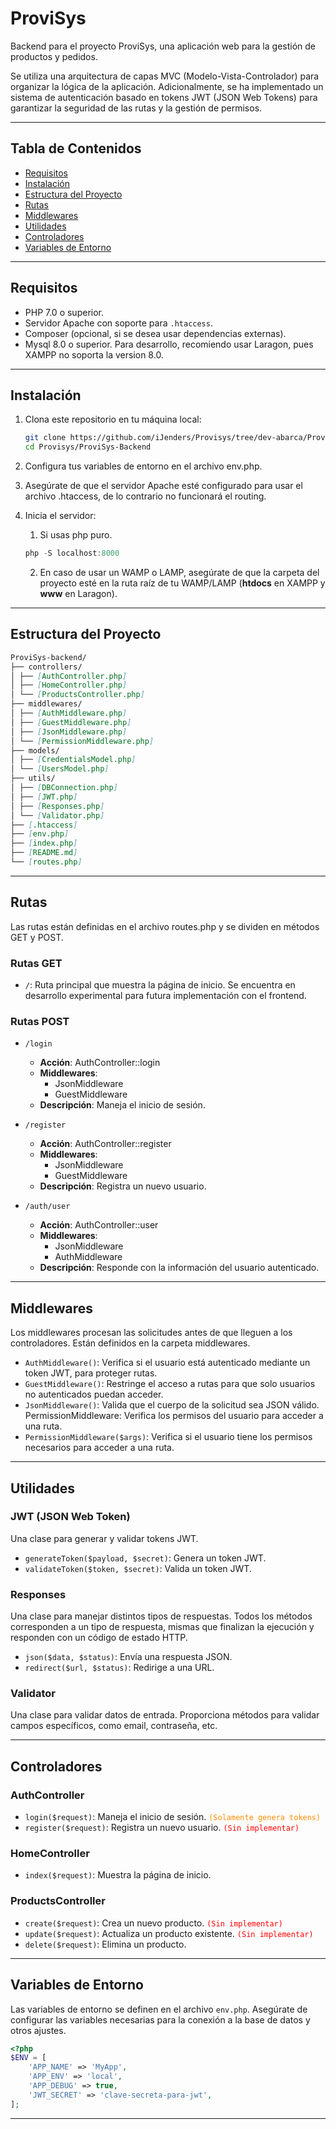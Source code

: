 # ProviSys

Backend para el proyecto ProviSys, una aplicación web para la gestión de productos y pedidos.

Se utiliza una arquitectura de capas MVC (Modelo-Vista-Controlador) para organizar la lógica de la aplicación. Adicionalmente, se ha implementado un sistema de autenticación basado en tokens JWT (JSON Web Tokens) para garantizar la seguridad de las rutas y la gestión de permisos.

---

## Tabla de Contenidos

- [Requisitos](#requisitos)
- [Instalación](#instalación)
- [Estructura del Proyecto](#estructura-del-proyecto)
- [Rutas](#rutas)
- [Middlewares](#middlewares)
- [Utilidades](#utilidades)
- [Controladores](#controladores)
- [Variables de Entorno](#variables-de-entorno)

---

## Requisitos

- PHP 7.0 o superior.
- Servidor Apache con soporte para `.htaccess`.
- Composer (opcional, si se desea usar dependencias externas).
- Mysql 8.0 o superior. Para desarrollo, recomiendo usar Laragon, pues XAMPP no soporta la version 8.0.

---

## Instalación

1. Clona este repositorio en tu máquina local:

   ```bash
   git clone https://github.com/iJenders/Provisys/tree/dev-abarca/ProviSys-Backend
   cd Provisys/ProviSys-Backend
   ```

2. Configura tus variables de entorno en el archivo env.php.

3. Asegúrate de que el servidor Apache esté configurado para usar el archivo .htaccess, de lo contrario no funcionará el routing.

4. Inicia el servidor:

   1. Si usas php puro.

   ```powershell
   php -S localhost:8000
   ```

   2. En caso de usar un WAMP o LAMP, asegúrate de que la carpeta del proyecto esté en la ruta raíz de tu WAMP/LAMP (**htdocs** en XAMPP y **www** en Laragon).

---

## Estructura del Proyecto

```md
ProviSys-backend/
├── controllers/
│ ├── [AuthController.php]
│ ├── [HomeController.php]
│ └── [ProductsController.php]
├── middlewares/
│ ├── [AuthMiddleware.php]
│ ├── [GuestMiddleware.php]
│ ├── [JsonMiddleware.php]
│ └── [PermissionMiddleware.php]
├── models/
│ ├── [CredentialsModel.php]
│ └── [UsersModel.php]
├── utils/
│ ├── [DBConnection.php]
│ ├── [JWT.php]
│ ├── [Responses.php]
│ └── [Validator.php]
├── [.htaccess]
├── [env.php]
├── [index.php]
├── [README.md]
└── [routes.php]
```

---

## Rutas

Las rutas están definidas en el archivo routes.php y se dividen en métodos GET y POST.

### Rutas GET

- `/`: Ruta principal que muestra la página de inicio. Se encuentra en desarrollo experimental para futura implementación con el frontend.

### Rutas POST

- `/login`

  - **Acción**: AuthController::login
  - **Middlewares**:
    - JsonMiddleware
    - GuestMiddleware
  - **Descripción**: Maneja el inicio de sesión.

- `/register`

  - **Acción**: AuthController::register
  - **Middlewares**:
    - JsonMiddleware
    - GuestMiddleware
  - **Descripción**: Registra un nuevo usuario.

- `/auth/user`

  - **Acción**: AuthController::user
  - **Middlewares**:
    - JsonMiddleware
    - AuthMiddleware
  - **Descripción**: Responde con la información del usuario autenticado.

---

## Middlewares

Los middlewares procesan las solicitudes antes de que lleguen a los controladores. Están definidos en la carpeta middlewares.

- `AuthMiddleware()`: Verifica si el usuario está autenticado mediante un token JWT, para proteger rutas.
- `GuestMiddleware()`: Restringe el acceso a rutas para que solo usuarios no autenticados puedan acceder.
- `JsonMiddleware()`: Valida que el cuerpo de la solicitud sea JSON válido.
  PermissionMiddleware: Verifica los permisos del usuario para acceder a una ruta.
- `PermissionMiddleware($args)`: Verifica si el usuario tiene los permisos necesarios para acceder a una ruta.

---

## Utilidades

### JWT (JSON Web Token)

Una clase para generar y validar tokens JWT.

- `generateToken($payload, $secret)`: Genera un token JWT.
- `validateToken($token, $secret)`: Valida un token JWT.

### Responses

Una clase para manejar distintos tipos de respuestas. Todos los métodos corresponden a un tipo de respuesta, mismas que finalizan la ejecución y responden con un código de estado HTTP.

- `json($data, $status)`: Envía una respuesta JSON.
- `redirect($url, $status)`: Redirige a una URL.

### Validator

Una clase para validar datos de entrada. Proporciona métodos para validar campos específicos, como email, contraseña, etc.

---

## Controladores

### AuthController

- `login($request)`: Maneja el inicio de sesión. <code style="color: darkorange;">(Solamente genera tokens)</code>
- `register($request)`: Registra un nuevo usuario. <code style="color: red;">(Sin implementar)</code>

### HomeController

- `index($request)`: Muestra la página de inicio.

### ProductsController

- `create($request)`: Crea un nuevo producto. <code style="color: red;">(Sin implementar)</code>
- `update($request)`: Actualiza un producto existente. <code style="color: red;">(Sin implementar)</code>
- `delete($request)`: Elimina un producto.

---

## Variables de Entorno

Las variables de entorno se definen en el archivo `env.php`. Asegúrate de configurar las variables necesarias para la conexión a la base de datos y otros ajustes.

```php
<?php
$ENV = [
    'APP_NAME' => 'MyApp',
    'APP_ENV' => 'local',
    'APP_DEBUG' => true,
    'JWT_SECRET' => 'clave-secreta-para-jwt',
];
```

---
